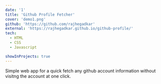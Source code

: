 ```yaml
---
date: '1'
title: 'Github Profile Fetcher'
cover: 'demo1.png'
github: 'https://github.com/rajhegadkar'
external: 'https://rajhegadkar.github.io/github-profile/'
tech:
  - HTML
  - CSS
  - Javascript

showInProjects: true
---
```


Simple web app for a quick fetch any github account information without visitng the account  at one click.
